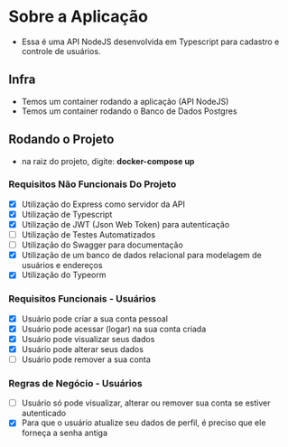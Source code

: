 # Sobre a Aplicação
- Essa é uma API NodeJS desenvolvida em Typescript para cadastro e controle de usuários.  

## Infra
- Temos um container rodando a aplicação (API NodeJS)
- Temos um container rodando o Banco de Dados Postgres

## Rodando o Projeto
- na raiz do projeto, digite: **docker-compose up**

### Requisitos Não Funcionais Do Projeto
- [x] Utilização do Express como servidor da API
- [x] Utilização de Typescript
- [x] Utilização de JWT (Json Web Token) para autenticação
- [ ] Utilização de Testes Automatizados
- [ ] Utilização do Swagger para documentação
- [x] Utilização de um banco de dados relacional para modelagem de usuários e endereços
- [x] Utilização do Typeorm

### Requisitos Funcionais - Usuários
- [x] Usuário pode criar a sua conta pessoal
- [x] Usuário pode acessar (logar) na sua conta criada
- [x] Usuário pode visualizar seus dados
- [x] Usuário pode alterar seus dados
- [ ] Usuário pode remover a sua conta

### Regras de Negócio - Usuários
- [ ] Usuário só pode visualizar, alterar ou remover sua conta se estiver autenticado
- [x] Para que o usuário atualize seu dados de perfil, é preciso que ele forneça a senha antiga
